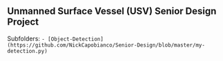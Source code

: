 ## Unmanned Surface Vessel (USV) Senior Design Project

Subfolders:
  ```- [Object-Detection](https://github.com/NickCapobianco/Senior-Design/blob/master/my-detection.py)```
